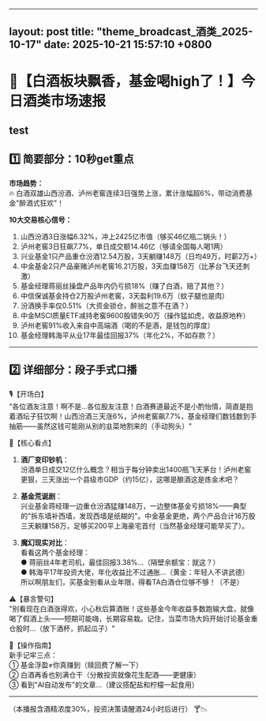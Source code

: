 
--- 
layout: post
title: "theme_broadcast_酒类_2025-10-17"
date: 2025-10-21 15:57:10 +0800
--- 

# 🥂【白酒板块飘香，基金喝high了！】今日酒类市场速报
test
---

## 1️⃣ 简要部分：10秒get重点

**市场趋势：**  
🔥 白酒双雄山西汾酒、泸州老窖连续3日强势上涨，累计涨幅超6%，带动消费基金"醉酒式狂欢"！

**10大交易核心信号：**
1. 山西汾酒3日涨幅6.32%，冲上2425亿市值（够买46亿瓶二锅头！）
2. 泸州老窖3日狂飙7.7%，单日成交额14.46亿（够请全国每人喝1两）
3. 兴业基金1只产品重仓汾酒12.54万股，3天躺赚148万（日均49万，时薪2万+）
4. 中金基金2只产品豪赌泸州老窖16.21万股，3天血赚158万（比茅台飞天还刺激）
5. 基金经理蒋丽丝操盘产品年内仍亏损18%（赚了白酒，赔了其他？）
6. 中信保诚基金持仓2万股泸州老窖，3天盈利19.6万（蚊子腿也是肉）
7. 汾酒换手率仅0.51%（大资金锁仓，醉翁之意不在酒？）
8. 中金MSCI质量ETF减持老窖9600股错失90万（操作猛如虎，收益原地杵） 
9. 泸州老窖91%收入来自中高端酒（喝的不是酒，是钱包的厚度）
10. 基金经理韩海平从业17年最佳回报37%（年化2%，不如存款？）

---

## 2️⃣ 详细部分：段子手式口播

🎙️【开场白】  
"各位酒友注意！啊不是...各位股友注意！白酒赛道最近不是小酌怡情，简直是抱着酒坛子狂饮啊！山西汾酒三天涨6%，泸州老窖飙7.7%，基金经理们数钱数到手抽筋——虽然这钱可能刚从别的韭菜地割来的（手动狗头）"

🍾【核心看点】  
1. **酒厂变印钞机**：  
   汾酒单日成交12亿什么概念？相当于每分钟卖出1400瓶飞天茅台！泸州老窖更狠，三天涨出一个县级市GDP（约15亿），这哪是酿酒这是炼金术吧？

2. **基金荒诞剧**：  
   兴业基金蒋经理一边重仓汾酒猛赚148万，一边整体基金亏损18%——典型的"拆东墙补西墙，发现西墙是纸糊的"。中金基金更绝，两个产品合计16万股三天躺赚158万，足够买200平上海豪宅首付（当然基金经理可能早买了）。

3. **魔幻现实对比**：  
   看看这两个基金经理：  
   ● 蒋丽丝4年老司机，最佳回报3.38%...（隔壁余额宝：就这？）  
   ● 韩海平17年投资大佬，年化收益比不过通胀...（黄金：年轻人不讲武德）  
   所以啊朋友们，买基金别看从业年限，得看TA白酒仓位够不够！（不是）

⚠️【暴言警句】  
"别看现在白酒涨得欢，小心秋后算酒账！这些基金今年收益多数跑输大盘，就像喝了假酒上头——短期可能嗨，长期容易栽。记住，当菜市场大妈开始讨论基金重仓股时...（放下酒杯，抓起瓜子）"

🎯【操作指南】  
新手记牢三点：  
① 基金浮盈≠你真赚到（赎回费了解一下）  
② 白酒再香也别满仓干（分散投资就像花生配酒——更健康）  
③ 看到"AI自动发布"的文章...（建议搭配盐和柠檬一起食用）

---

（本播报含酒精浓度30%，投资决策请醒酒24小时后进行） 🍸📉